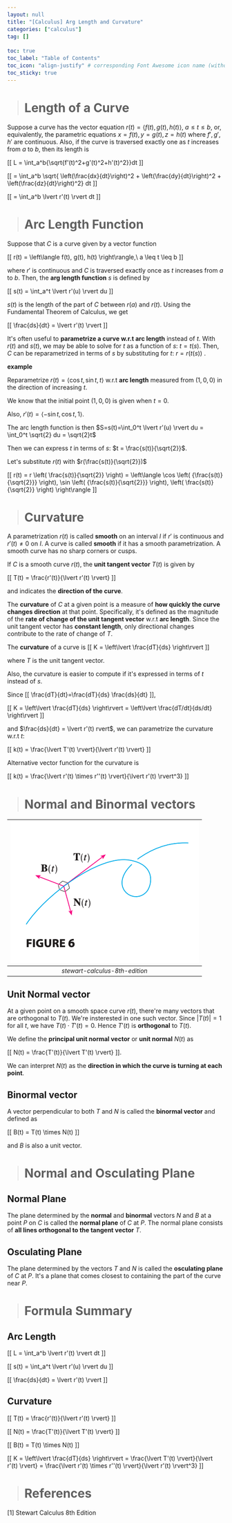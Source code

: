 ```yaml
---
layout: null
title: "[Calculus] Arg Length and Curvature"
categories: ["calculus"]
tag: []

toc: true
toc_label: "Table of Contents"
toc_icon: "align-justify" # corresponding Font Awesome icon name (without fa prefix)
toc_sticky: true
---
```


> # Length of a Curve

Suppose a curve has the vector equation $r(t) = \left\langle f(t), g(t), h(t) \right\rangle,\ a \leq t \leq b$, or, equivalently, the parametric equations $x=f(t), y=g(t), z=h(t)$ where $f', g', h'$ are continuous. Also, if the curve is traversed exactly one as $t$ increases from $a$ to $b$, then its length is

\[[ L = \int_a^b{\sqrt{f'(t)^2+g'(t)^2+h'(t)^2}}dt \]]

\[[ = \int_a^b \sqrt{ \left(\frac{dx}{dt}\right)^2 + \left(\frac{dy}{dt}\right)^2 + \left(\frac{dz}{dt}\right)^2} dt \]]

\[[ = \int_a^b \lvert r'(t) \rvert dt \]]

> # Arc Length Function

Suppose that $C$ is a curve given by a vector function

\[[ r(t) = \left\langle f(t), g(t), h(t) \right\rangle,\ a \leq t \leq b \]]

where $r'$ is continuous and $C$ is traversed exactly once as $t$ increases from $a$ to $b$. Then, the **arg length function** $s$ is defined by

\[[ s(t) = \int_a^t \lvert r'(u) \rvert du \]]

$s(t)$ is the length of the part of $C$ between $r(a)$ and $r(t)$. Using the Fundamental Theorem of Calculus, we get

\[[ \frac{ds}{dt} = \lvert r'(t) \rvert  \]]

It's often useful to **parametrize a curve w.r.t arc length** instead of $t$. With $r(t)$ and $s(t)$, we may be able to solve for $t$ as a function of $s$: $t = t(s)$. Then, $C$ can be reparametrized in terms of $s$ by substituting for $t$: $r = r(t(s))$ .

**example**

Reparametrize $r(t) = \left\langle \cos{t}, \sin{t}, t \right\rangle$ w.r.t **arc length** measured from $(1,0,0)$ in the direction of increasing $t$.

We know that the initial point $(1,0,0)$ is given when $t=0$.

Also, $r'(t) = \left\langle -\sin{t}, \cos{t}, 1 \right\rangle$.

The arc length function is then $S=s(t)=\int_0^t \lvert r'(u) \rvert du = \int_0^t \sqrt{2} du = \sqrt{2}t$

Then we can express $t$ in terms of $s$: $t = \frac{s(t)}{\sqrt{2}}$.

Let's substitute $r(t)$ with $r(\frac{s(t)}{\sqrt{2}})$

\[[ r(t) = r \left( \frac{s(t)}{\sqrt{2}} \right) = \left\langle \cos \left( {\frac{s(t)}{\sqrt{2}}} \right), \sin \left( {\frac{s(t)}{\sqrt{2}}} \right), \left( \frac{s(t)}{\sqrt{2}} \right) \right\rangle \]]

> # Curvature

A parametrization $r(t)$ is called **smooth** on an interval $I$ if $r'$ is continuous and $r'(t) \neq 0$ on $I$. A curve is called **smooth** if it has a smooth parametrization. A smooth curve has no sharp corners or cusps.

If $C$ is a smooth curve $r(t)$, the **unit tangent vector** $T(t)$ is given by

\[[ T(t) = \frac{r'(t)}{\lvert r'(t) \rvert} \]]

and indicates the **direction of the curve**.

The **curvature** of $C$ at a given point is a measure of **how quickly the curve changes direction** at that point. Specifically, it's defined as the magnitude of the **rate of change of the unit tangent vector** w.r.t **arc length**. Since the unit tangent vector has **constant length**, only directional changes contribute to the rate of change of $T$.

The **curvature** of a curve is
\[[ K = \left\lvert \frac{dT}{ds} \right\rvert \]]

where $T$ is the unit tangent vector.

Also, the curvature is easier to compute if it's expressed in terms of $t$ instead of $s$.

Since \[[ \frac{dT}{dt}=\frac{dT}{ds} \frac{ds}{dt} \]],

\[[ K = \left\lvert \frac{dT}{ds} \right\rvert = \left\lvert \frac{dT/dt}{ds/dt} \right\rvert \]]

and $\frac{ds}{dt} = \lvert r'(t) rvert$, we can parametrize the curvature w.r.t $t$:

\[[ k(t) = \frac{\lvert T'(t) \rvert}{\lvert r'(t) \rvert} \]]

Alternative vector function for the curvature is

\[[ k(t) = \frac{\lvert r'(t) \times r''(t) \rvert}{\lvert r'(t) \rvert^3} \]]

> # Normal and Binormal vectors

| ![joint](../../../assets/images/MATH/calculus/ch13_3.png) |
| :-------------------------------------------------------: |
|              _stewart-calculus-8th-edition_               |

## Unit Normal vector

At a given point on a smooth space curve $r(t)$, there're many vectors that are orthogonal to $T(t)$. We're insterested in one such vector. Since $\lvert T(t) \rvert = 1$ for all $t$, we have $T(t) \cdot T'(t) = 0$. Hence $T'(t)$ is **orthogonal** to $T(t)$.

We define the **principal unit normal vector** or **unit normal** $N(t)$ as

\[[ N(t) = \frac{T'(t)}{\lvert T'(t) \rvert} \]].

We can interpret $N(t)$ as the **direction in which the curve is turning at each point**.

## Binormal vector

A vector perpendicular to both $T$ and $N$ is called the **binormal vector** and defined as

\[[ B(t) = T(t) \times N(t) \]]

and $B$ is also a unit vector.

> # Normal and Osculating Plane

## Normal Plane

The plane determined by the **normal** and **binormal** vectors $N$ and $B$ at a point $P$ on $C$ is called the **normal plane** of $C$ at $P$. The normal plane consists of **all lines orthogonal to the tangent vector** $T$.

## Osculating Plane

The plane determined by the vectors $T$ and $N$ is called the **osculating plane** of $C$ at $P$. It's a plane that comes closest to containing the part of the curve near $P$.

> # Formula Summary

## Arc Length

\[[ L = \int_a^b \lvert r'(t) \rvert dt \]]

\[[ s(t) = \int_a^t \lvert r'(u) \rvert du \]]

\[[ \frac{ds}{dt} = \lvert r'(t) \rvert  \]]

## Curvature

\[[ T(t) = \frac{r'(t)}{\lvert r'(t) \rvert} \]]

\[[ N(t) = \frac{T'(t)}{\lvert T'(t) \rvert} \]]

\[[ B(t) = T(t) \times N(t) \]]

\[[ K = \left\lvert \frac{dT}{ds} \right\rvert = \frac{\lvert T'(t) \rvert}{\lvert r'(t) \rvert} = \frac{\lvert r'(t) \times r''(t) \rvert}{\lvert r'(t) \rvert^3} \]]

> # References

[1] Stewart Calculus 8th Edition
